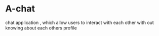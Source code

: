 # A-chat
chat application , which allow users to interact with each other with out knowing about each others profile
